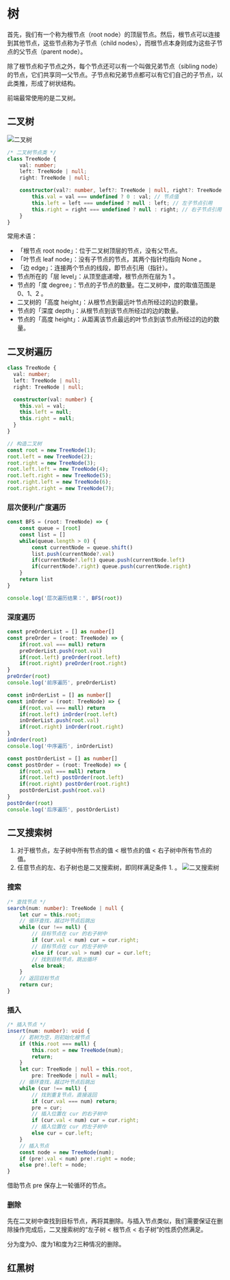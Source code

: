 # 树
首先，我们有一个称为根节点（root node）的顶层节点。然后，根节点可以连接到其他节点，这些节点称为子节点（child nodes），而根节点本身则成为这些子节点的父节点（parent node）。

除了根节点和子节点之外，每个节点还可以有一个叫做兄弟节点（sibling node）的节点，它们共享同一父节点。子节点和兄弟节点都可以有它们自己的子节点，以此类推，形成了树状结构。

前端最常使用的是二叉树。
## 二叉树
![二叉树](https://www.hello-algo.com/chapter_tree/binary_tree.assets/binary_tree_definition.png)

```ts
/* 二叉树节点类 */
class TreeNode {
    val: number;
    left: TreeNode | null;
    right: TreeNode | null;

    constructor(val?: number, left?: TreeNode | null, right?: TreeNode | null) {
        this.val = val === undefined ? 0 : val; // 节点值
        this.left = left === undefined ? null : left; // 左子节点引用
        this.right = right === undefined ? null : right; // 右子节点引用
    }
}
```

常用术语：
- 「根节点 root node」：位于二叉树顶层的节点，没有父节点。
- 「叶节点 leaf node」：没有子节点的节点，其两个指针均指向 None 。
- 「边 edge」：连接两个节点的线段，即节点引用（指针）。
- 节点所在的「层 level」：从顶至底递增，根节点所在层为 1 。
- 节点的「度 degree」：节点的子节点的数量。在二叉树中，度的取值范围是 0、1、2 。
- 二叉树的「高度 height」：从根节点到最远叶节点所经过的边的数量。
- 节点的「深度 depth」：从根节点到该节点所经过的边的数量。
- 节点的「高度 height」：从距离该节点最远的叶节点到该节点所经过的边的数量。

## 二叉树遍历
```ts
class TreeNode {
  val: number;
  left: TreeNode | null;
  right: TreeNode | null;

  constructor(val: number) {
    this.val = val;
    this.left = null;
    this.right = null;
  }
}

// 构造二叉树
const root = new TreeNode(1);
root.left = new TreeNode(2);
root.right = new TreeNode(3);
root.left.left = new TreeNode(4);
root.left.right = new TreeNode(5);
root.right.left = new TreeNode(6);
root.right.right = new TreeNode(7);

```

### 层次便利/广度遍历
```ts
const BFS = (root: TreeNode) => {
    const queue = [root]
    const list = []
    while(queue.length > 0) {
        const currentNode = queue.shift()
        list.push(currentNode?.val)
        if(currentNode?.left) queue.push(currentNode.left)
        if(currentNode?.right) queue.push(currentNode.right)
    }
    return list
}

console.log('层次遍历结果：', BFS(root))
```
### 深度遍历
```ts
const preOrderList = [] as number[]
const preOrder = (root: TreeNode) => {
    if(root.val === null) return
    preOrderList.push(root.val)
    if(root.left) preOrder(root.left)
    if(root.right) preOrder(root.right)
}
preOrder(root)
console.log('前序遍历', preOrderList)

const inOrderList = [] as number[]
const inOrder = (root: TreeNode) => {
    if(root.val === null) return
    if(root.left) inOrder(root.left)
    inOrderList.push(root.val)
    if(root.right) inOrder(root.right)
}
inOrder(root)
console.log('中序遍历', inOrderList)

const postOrderList = [] as number[]
const postOrder = (root: TreeNode) => {
    if(root.val === null) return
    if(root.left) postOrder(root.left)
    if(root.right) postOrder(root.right)
    postOrderList.push(root.val)
}
postOrder(root)
console.log('后序遍历', postOrderList)
```

## 二叉搜索树
1. 对于根节点，左子树中所有节点的值 < 根节点的值 < 右子树中所有节点的值。
2. 任意节点的左、右子树也是二叉搜索树，即同样满足条件 1. 。
![二叉搜索树](https://www.hello-algo.com/chapter_tree/binary_search_tree.assets/binary_search_tree.png)

### 搜索
```ts
/* 查找节点 */
search(num: number): TreeNode | null {
    let cur = this.root;
    // 循环查找，越过叶节点后跳出
    while (cur !== null) {
        // 目标节点在 cur 的右子树中
        if (cur.val < num) cur = cur.right;
        // 目标节点在 cur 的左子树中
        else if (cur.val > num) cur = cur.left;
        // 找到目标节点，跳出循环
        else break;
    }
    // 返回目标节点
    return cur;
}
```
### 插入
```ts
/* 插入节点 */
insert(num: number): void {
    // 若树为空，则初始化根节点
    if (this.root === null) {
        this.root = new TreeNode(num);
        return;
    }
    let cur: TreeNode | null = this.root,
        pre: TreeNode | null = null;
    // 循环查找，越过叶节点后跳出
    while (cur !== null) {
        // 找到重复节点，直接返回
        if (cur.val === num) return;
        pre = cur;
        // 插入位置在 cur 的右子树中
        if (cur.val < num) cur = cur.right;
        // 插入位置在 cur 的左子树中
        else cur = cur.left;
    }
    // 插入节点
    const node = new TreeNode(num);
    if (pre!.val < num) pre!.right = node;
    else pre!.left = node;
}
```
借助节点 pre 保存上一轮循环的节点。
### 删除
先在二叉树中查找到目标节点，再将其删除。与插入节点类似，我们需要保证在删除操作完成后，二叉搜索树的“左子树 < 根节点 < 右子树”的性质仍然满足。

分为度为0、度为1和度为2三种情况的删除。
## 红黑树
